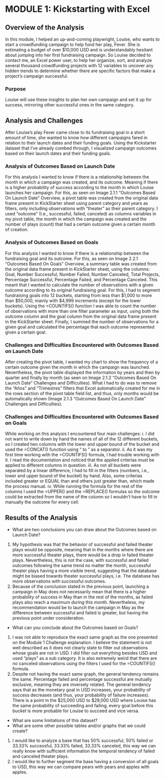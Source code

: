 # MODULE 1: Kickstarting with Excel

## Overview of the Analysis
In this module, I helped an up-and-coming playwright, Louise, who wants to start a crowdfunding campaign to help fund her play, Fever. She is estimating a budget of over $10,000 USD and is understandably hesitant about jumping into her first fundraising campaign. So Louise decided to contact me, an Excel power user, to help her organize, sort, and analyze several thousand crowdfunding projects with 12 variables to uncover any hidden trends to determine whether there are specific factors that make a project’s campaign successful.

### Purpose
Louise will use these insights to plan her own campaign and set it up for success, mirroring other successful ones in the same category.

## Analysis and Challenges
After Louise’s play Fever came close to its fundraising goal in a short amount of time, she wanted to know how different campaigns fared in relation to their launch dates and their funding goals. Using the Kickstarter dataset that I’ve already combed through, I visualized campaign outcomes based on their launch dates and their funding goals.

### Analysis of Outcomes Based on Launch Date
For this analysis I wanted to know if there is a relationship between the month in which a campaign was created, and its outcome. Meaning if there is a higher probability of success according to the month in which Louise launches her campaign. For this, as seen on Image 2.1.1 “Outcomes Based On Launch Date” Overview, a pivot table was created from the original data frame present in KickStarter sheet using parent category and years as filters, only including observations with “theater” as their parent category. I used “outcome” (I.e., successful, failed, canceled) as columns variables in my pivot table, the month in which the campaign was created and the number of plays (count) that had a certain outcome given a certain month of creation.

### Analysis of Outcomes Based on Goals
For this analysis I wanted to know if there is a relationship between the fundraising goal and its outcome. For this, as seen on Image 2.2.1 “Outcomes Based On Goals” Overview, a summary table was created from the original data frame present in KickStarter sheet, using the columns: Goal, Number Successful, Number Failed, Number Canceled, Total Projects, Percentage Successful, Percentage Failed, and Percentage Canceled. This meant that I wanted to calculate the number of observations with a given outcome according to its original fundraising goal. For this, I had to segment fundraising goals into 12 buckets, starting from less than $1,000 to more than $50,000, mainly with $4,999 increments (except for the lower buckets). Using the =COUNTIFS() function I was able to count the number of observations with more than one filter parameter as input, using both the outcome column and the goal column from the original data frame present in the KickStarter sheet. Finally, I summed the number of observations for a given goal and calculated the percentage that each outcome represented given a certain goal.

### Challenges and Difficulties Encountered with Outcomes Based on Launch Date
After creating the pivot table, I wanted my chart to show the frequency of a certain outcome given the month in which the campaign was launched. Nevertheless, the pivot table displayed the information by years and then by quarter and finally by month (as seen on Image 2.1.2 “Outcomes Based On Launch Date” Challenges and Difficulties). What I had to do was to remove the “Años” and “Trimestres” filters that Excel automatically created for me in the rows section of the pivot table field list, and thus, only months would be automatically shown (Image 2.1.3 “Outcomes Based On Launch Date” Challenges and Difficulties).

### Challenges and Difficulties Encountered with Outcomes Based on Goals
While working on this analysis I encountered four main challenges:
i. I did not want to write down by hand the names of all of the 12 different buckets, so I
created two columns with the lower and upper bound of the bucket and used the =CONCAT() function using “ to ” as a separator.
ii. As it was my first time working with the =COUNTIFS() formula, I had trouble working with it. I read the documentation and noticed that the applied criterias must be applied to different columns in question.
iii. As not all buckets were separated by a linear difference, I had to fill in the filters (numbers, i.e., lower and upper bound of the bucket) by hand. Also, some criterias included greater or EQUAL than and others just greater than, which made the process manual.
iv. While running the formula for the rest of the columns I used the =UPPER() and the =REPLACE() formulas so the outcome could be extracted from the name of the column so I wouldn’t have to fill in manually the outcome for every cell.

## Results of the Analysis

- What are two conclusions you can draw about the Outcomes based on Launch Date?
1. My hypothesis was that the behavior of successful and failed theater plays would be opposite, meaning that in the months where there are more successful theater plays, there would be a drop in failed theater plays. Nevertheless, this is not the case, with successful and failed outcomes following the same trend no matter the month, successful theater plays having a more visible trend, suggesting that the database might be biased towards theater successful plays, i.e. The database has more
observations with successful outcomes.
2. Because of the conclusion stated in the previous point, launching a campaign in May
does not necessarily mean that there is a higher probability of success in May than in the rest of the months, as failed plays also reach a maximum during this month. Nevertheless, my recommendation would be to launch the campaign in May as the difference between successful and failed is greater, but having the previous point under consideration.

- What can you conclude about the Outcomes based on Goals?
1. I was not able to reproduce the exact same graph as the one presented on the Module 1 Challenge explanation. I believe the statement is not well described as it does not clearly state to filter out observations whose goals are not in USD. I did filter out everything besides USD and used “plays” as a sub category. It is also extremely weird that there are no canceled observations using the filters I used for the =COUNTIFS() formula.
2. Despite not having the exact same graph, the general tendency remains the same. Percentage failed and percentage successful are mutually exclusive, meaning they are inversely related. The general tendency says that as the monetary goal in USD increases, your probability of success decreases (and thus, your probability of failure increases). There is a point in the $25,000 USD to $29,000 USD where Louise has the same probability of succeeding and failing, every goal before this bucket is more probable for Louise to succeed and vice versa.

- What are some limitations of this dataset?
- What are some other possible tables and/or graphs that we could create?
1. I would like to analyze a base that has 50% successful, 50% failed or 33.33% successful, 33.33% failed, 33.33% canceled, this way we can really know with sufficient information the temporal tendency of failed and canceled theater plays.
2. I would like to further segment the base having a conversion of all goals to USD, this way we can compare pears with pears and apples with apples.
